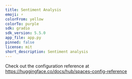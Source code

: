 ```yaml
---
title: Sentiment Analysis
emoji: ⚡
colorFrom: yellow
colorTo: purple
sdk: gradio
sdk_version: 5.5.0
app_file: app.py
pinned: false
license: mit
short_description: Sentiment analysis
---
```


Check out the configuration reference at https://huggingface.co/docs/hub/spaces-config-reference
